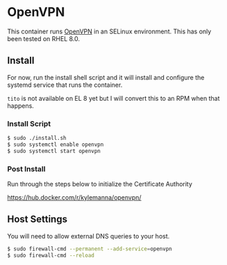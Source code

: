 # OpenVPN

This container runs [OpenVPN](https://openvpn.net/) in an SELinux environment.  This has only been tested on RHEL 8.0.

## Install

For now, run the install shell script and it will install and configure the systemd service that runs the container.

`tito` is not available on EL 8 yet but I will convert this to an RPM when that happens.

### Install Script

```bash
$ sudo ./install.sh
$ sudo systemctl enable openvpn
$ sudo systemctl start openvpn
```

### Post Install

Run through the steps below to initialize the Certificate Authority

https://hub.docker.com/r/kylemanna/openvpn/

## Host Settings

You will need to allow external DNS queries to your host.

```bash
$ sudo firewall-cmd --permanent --add-service=openvpn
$ sudo firewall-cmd --reload
```

